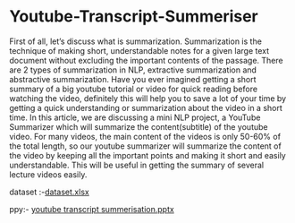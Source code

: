 # Youtube-Transcript-Summeriser
First of all, let’s discuss what is summarization. Summarization is the technique of making short, understandable notes for a given large text document without excluding the important contents of the passage. There are 2 types of summarization in NLP, extractive summarization and abstractive summarization.
Have you ever imagined getting a short summary of a big youtube tutorial or video for quick reading before watching the video, definitely this will help you to save a lot of your time by getting a quick understanding or summarization about the video in a short time. In this article, we are discussing a mini NLP project, a YouTube Summarizer which will summarize the content(subtitle) of the youtube video. For many videos, the main content of the videos is only 50-60% of the total length, so our youtube summarizer will summarize the content of the video by keeping all the important points and making it short and easily understandable. This will be useful in getting the summary of several lecture videos easily.

dataset :-[dataset.xlsx](https://github.com/JAY1572003/Youtube-Transcript-Summeriser/files/10146335/dataset.xlsx)

ppy:- [youtube transcript summerisation.pptx](https://github.com/JAY1572003/Youtube-Transcript-Summeriser/files/10146323/youtube.transcript.summerisation.pptx)
